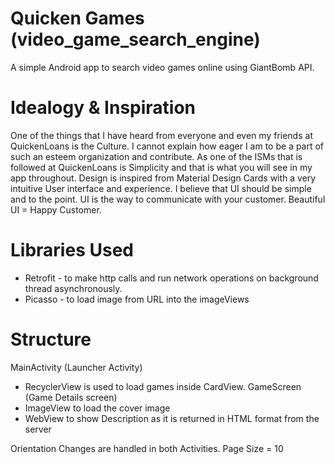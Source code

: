 # Quicken Games (video_game_search_engine)

A simple Android app to search video games online using GiantBomb API.

Idealogy & Inspiration
============================================================
One of the things that I have heard from everyone and even my friends at QuickenLoans is the Culture.
I cannot explain how eager I am to be a part of such an esteem organization and contribute.
As one of the ISMs that is followed at QuickenLoans is Simplicity and that is what you will see in my app throughout.
Design is inspired from Material Design Cards with a very intuitive User interface and experience.
I believe that UI should be simple and to the point. UI is the way to communicate with your customer. Beautiful UI = Happy Customer.


Libraries Used
============================================================
  - Retrofit - to make http calls and run network operations on background thread asynchronously.
  - Picasso - to load image from URL into the imageViews


Structure
============================================================
MainActivity (Launcher Activity)
  - RecyclerView is used to load games inside CardView.
GameScreen (Game Details screen)
  - ImageView to load the cover image
  - WebView to show Description as it is returned in HTML format from the server

Orientation Changes are handled in both Activities.
Page Size = 10


